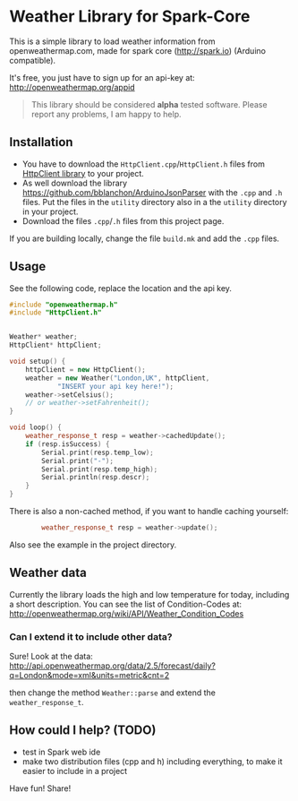 Weather Library for Spark-Core
=============

This is a simple library to load weather information from openweathermap.com, made for spark core (http://spark.io) (Arduino compatible).

It's free, you just have to sign up for an api-key at: http://openweathermap.org/appid

> This library should be considered **alpha** tested software. Please report any problems, I am happy to help. 

## Installation
* You have to download the ``HttpClient.cpp``/``HttpClient.h`` files from [HttpClient library](https://github.com/nmattisson/HttpClient) to your project. 
* As well download the library https://github.com/bblanchon/ArduinoJsonParser with the ``.cpp`` and ``.h`` files. Put the files in the ``utility`` directory also in a the ``utility`` directory in your project. 
* Download the files ``.cpp``/``.h`` files from this project page. 


If you are building locally, change the file ``build.mk`` and add the ``.cpp`` files. 


## Usage
See the following code, replace the location and the api key. 

		
```c++
#include "openweathermap.h"
#include "HttpClient.h"


Weather* weather;
HttpClient* httpClient;

void setup() {		
	httpClient = new HttpClient();
	weather = new Weather("London,UK", httpClient,
			"INSERT your api key here!");
	weather->setCelsius();
	// or weather->setFahrenheit();
}

void loop() {
	weather_response_t resp = weather->cachedUpdate();
	if (resp.isSuccess) {
		Serial.print(resp.temp_low);
		Serial.print("-");
		Serial.print(resp.temp_high);
		Serial.println(resp.descr);
	}
}
```


There is also a non-cached method, if you want to handle caching yourself: 

```c++
		weather_response_t resp = weather->update();
```


Also see the example in the project directory. 


## Weather data
Currently the library loads the high and low temperature for today, including a short description. You can see the list of Condition-Codes at: http://openweathermap.org/wiki/API/Weather_Condition_Codes


### Can I extend it to include other data?
Sure! Look at the data: http://api.openweathermap.org/data/2.5/forecast/daily?q=London&mode=xml&units=metric&cnt=2

then change the method ``Weather::parse`` and extend the ``weather_response_t``. 


## How could I help? (TODO)
* test in Spark web ide
* make two distribution files (cpp and h) including everything, to make it easier to include in a project



Have fun! Share!